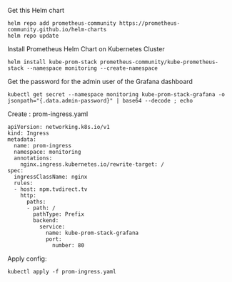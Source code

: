 Get this Helm chart

    helm repo add prometheus-community https://prometheus-community.github.io/helm-charts
    helm repo update

Install Prometheus Helm Chart on Kubernetes Cluster  

    helm install kube-prom-stack prometheus-community/kube-prometheus-stack --namespace monitoring --create-namespace

Get the password for the admin user of the Grafana dashboard

    kubectl get secret --namespace monitoring kube-prom-stack-grafana -o jsonpath="{.data.admin-password}" | base64 --decode ; echo

Create : prom-ingress.yaml

    apiVersion: networking.k8s.io/v1
    kind: Ingress
    metadata:
      name: prom-ingress
      namespace: monitoring
      annotations:
        nginx.ingress.kubernetes.io/rewrite-target: /
    spec:
      ingressClassName: nginx
      rules:
      - host: npm.tvdirect.tv
        http:
          paths:
          - path: /
            pathType: Prefix
            backend:
              service:
                name: kube-prom-stack-grafana
                port:
                  number: 80

Apply config:

    kubectl apply -f prom-ingress.yaml
